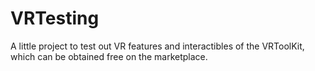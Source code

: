 # VRTesting
A little project to test out VR features and interactibles of the VRToolKit, which can be obtained free on the marketplace.
